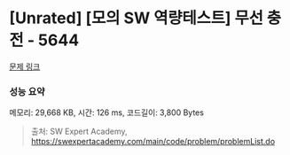 # [Unrated] [모의 SW 역량테스트] 무선 충전 - 5644 

[문제 링크](https://swexpertacademy.com/main/code/problem/problemDetail.do?contestProbId=AWXRDL1aeugDFAUo) 

### 성능 요약

메모리: 29,668 KB, 시간: 126 ms, 코드길이: 3,800 Bytes



> 출처: SW Expert Academy, https://swexpertacademy.com/main/code/problem/problemList.do